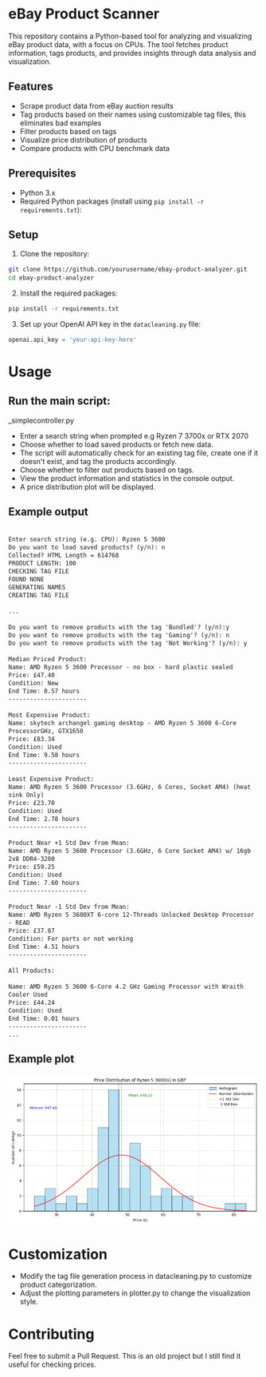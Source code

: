 # eBay Product Scanner

This repository contains a Python-based tool for analyzing and visualizing eBay product data, with a focus on CPUs. The tool fetches product information, tags products, and provides insights through data analysis and visualization.

## Features

- Scrape product data from eBay auction results
- Tag products based on their names using customizable tag files, this eliminates bad examples
- Filter products based on tags
- Visualize price distribution of products
- Compare products with CPU benchmark data

## Prerequisites

- Python 3.x
- Required Python packages (install using `pip install -r requirements.txt`):

## Setup

1. Clone the repository:

```bash
git clone https://github.com/yourusername/ebay-product-analyzer.git
cd ebay-product-analyzer
```

2. Install the required packages: 

```bash
pip install -r requirements.txt
```

3. Set up your OpenAI API key in the `datacleaning.py` file:
```python
openai.api_key = 'your-api-key-here'
```
# Usage 

## Run the main script:
_simplecontroller.py

- Enter a search string when prompted e.g Ryzen 7 3700x or RTX 2070
- Choose whether to load saved products or fetch new data.
- The script will automatically check for an existing tag file, create one if it doesn't exist, and tag the products accordingly.
- Choose whether to filter out products based on tags.
- View the product information and statistics in the console output.
- A price distribution plot will be displayed.

## Example output

```

Enter search string (e.g. CPU): Ryzen 5 3600 
Do you want to load saved products? (y/n): n
Collected? HTML Length = 614768
PRODUCT LENGTH: 100
CHECKING TAG FILE
FOUND NONE
GENERATING NAMES
CREATING TAG FILE

...

Do you want to remove products with the tag 'Bundled'? (y/n):y
Do you want to remove products with the tag 'Gaming'? (y/n): n
Do you want to remove products with the tag 'Not Working'? (y/n): y

Median Priced Product:
Name: AMD Ryzen 5 3600 Processor - no box - hard plastic sealed
Price: £47.40
Condition: New
End Time: 0.57 hours
----------------------

Most Expensive Product:
Name: skytech archangel gaming desktop - AMD Ryzen 5 3600 6-Core ProcessorGHz, GTX1650
Price: £83.34
Condition: Used
End Time: 9.58 hours
----------------------

Least Expensive Product:
Name: AMD Ryzen 5 3600 Processor (3.6GHz, 6 Cores, Socket AM4) (heat sink Only)
Price: £23.70
Condition: Used
End Time: 2.78 hours
----------------------

Product Near +1 Std Dev from Mean:
Name: AMD Ryzen 5 3600 Processor (3.6GHz, 6 Core Socket AM4) w/ 16gb 2x8 DDR4-3200
Price: £59.25
Condition: Used
End Time: 7.60 hours
----------------------

Product Near -1 Std Dev from Mean:
Name: AMD Ryzen 5 3600XT 6-core 12-Threads Unlocked Desktop Processor - READ
Price: £37.87
Condition: For parts or not working
End Time: 4.51 hours
----------------------

All Products:

Name: AMD Ryzen 5 3600 6-Core 4.2 GHz Gaming Processor with Wraith Cooler Used
Price: £44.24
Condition: Used
End Time: 0.01 hours
----------------------
...
```

## Example plot

![Alt text](example.png)

# Customization

- Modify the tag file generation process in datacleaning.py to customize product categorization.
- Adjust the plotting parameters in plotter.py to change the visualization style.

# Contributing
Feel free to submit a Pull Request. This is an old project but I still find it useful for checking prices. 
